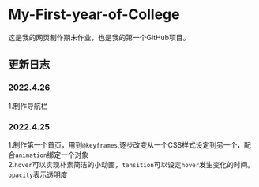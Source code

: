 # My-First-year-of-College

这是我的网页制作期末作业，也是我的第一个GitHub项目。

## 更新日志

### 2022.4.26

1.制作导航栏

### 2022.4.25

1.制作第一个首页，用到`@keyframes`,逐步改变从一个CSS样式设定到另一个，配合`animation`绑定一个对象  
2.`hover`可以实现朴素简洁的小动画，`tansition`可以设定`hover`发生变化的时间。 `opacity`表示透明度 
